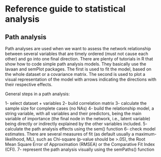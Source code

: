 # Reference guide to statistical analysis
## Path analysis

Path analyses are used when we want to assess the network relationship between several variables that are timely ordered (must not cause each other) and go into one final direction. There are plenty of tutorials in R that show how to code simple path analysis models. They basically use the lavaan and semPlot packages. The first is used to fit the model, based on the whole dataset or a covariance matrix. The second is used to plot a visual representation of the model with arrows indicating the directions with their respective effects.

General steps in a path analysis:

1- select dataset + variables
2- build correlation matrix
3- calculate the sample size for complete cases (no NAs)
4- build the relationship model, a string variable, with all variables and their predictors, being the main variable of importance (the final node in the network, i.e., latent variable) being directly or indirectly explained by the other variables included.
5- calculate the path analysis effects using the sem() function
6- check model estimates. There are several measures of fit (as default usually a maximum-likelihood, ML), such as Chi-square (p-value should be >.05), the Root Mean Square Error of Approximation (RMSEA) or the Comparative Fit Index (CFI).
7- represent the path analysis visually using the semPaths() function

